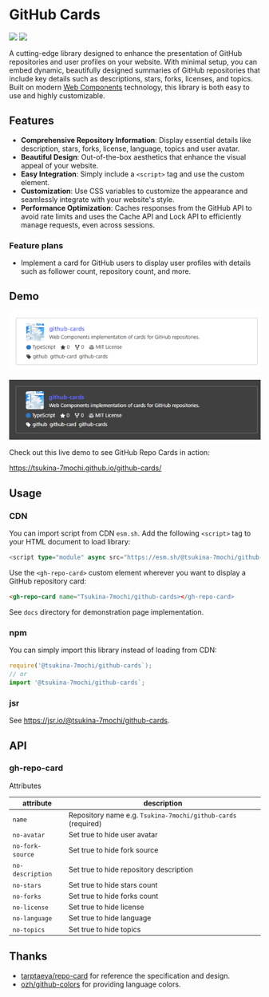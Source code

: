 # GitHub Cards

![](https://img.shields.io/npm/v/%40tsukina-7mochi%2Fgithub-cards)
![](https://jsr.io/badges/@tsukina-7mochi/github-cards)

A cutting-edge library designed to enhance the presentation of GitHub repositories and user profiles on your website. With minimal setup, you can embed dynamic, beautifully designed summaries of GitHub repositories that include key details such as descriptions, stars, forks, licenses, and topics. Built on modern [Web Components](https://developer.mozilla.org/en-US/docs/Web/API/Web_components) technology, this library is both easy to use and highly customizable.

## Features

- **Comprehensive Repository Information**: Display essential details like description, stars, forks, license, language, topics and user avatar.
- **Beautiful Design**: Out-of-the-box aesthetics that enhance the visual appeal of your website.
- **Easy Integration**: Simply include a `<script>` tag and use the custom element.
- **Customization**: Use CSS variables to customize the appearance and seamlessly integrate with your website's style.
- **Performance Optimization**: Caches responses from the GitHub API to avoid rate limits and uses the Cache API and Lock API to efficiently manage requests, even across sessions.

### Feature plans

- Implement a card for GitHub users to display user profiles with details such as follower count, repository count, and more.

## Demo

![repository card (light)](./docs/repo-card-light.png)

![repository card (dark)](./docs/repo-card-dark.png)

Check out this live demo to see GitHub Repo Cards in action:

https://tsukina-7mochi.github.io/github-cards/

## Usage

### CDN
 
You can import script from CDN `esm.sh`. Add the following `<script>` tag to your HTML document to load library:

```typescript
<script type="module" async src="https://esm.sh/@tsukina-7mochi/github-cards"></script>
```

Use the `<gh-repo-card>` custom element wherever you want to display a GitHub repository card:

```html
<gh-repo-card name="Tsukina-7mochi/github-cards></gh-repo-card>
```

See `docs` directory for demonstration page implementation.

### npm

You can simply import this library instead of loading from CDN:

```typescript
require('@tsukina-7mochi/github-cards`);
// or
import '@tsukina-7mochi/github-cards`;
```

### jsr

See https://jsr.io/@tsukina-7mochi/github-cards.

## API

### gh-repo-card

Attributes

| attribute        | description                                                   |
| ---------------- | ------------------------------------------------------------- |
| `name`           | Repository name e.g. `Tsukina-7mochi/github-cards` (required) |
| `no-avatar`      | Set true to hide user avatar                                  |
| `no-fork-source` | Set true to hide fork source                                  |
| `no-description` | Set true to hide repository description                       |
| `no-stars`       | Set true to hide stars count                                  |
| `no-forks`       | Set true to hide forks count                                  |
| `no-license`     | Set true to hide license                                      |
| `no-language`    | Set true to hide language                                     |
| `no-topics`      | Set true to hide topics                                       |

## Thanks

- [tarptaeya/repo-card](https://github.com/tarptaeya/repo-card) for reference the specification and design.
- [ozh/github-colors](https://github.com/ozh/github-colors) for providing language colors.
